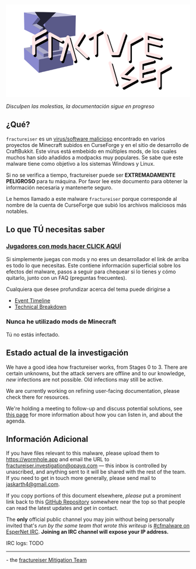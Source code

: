 <p align="center">
    <img src="../../docs/media/logo.svg" alt="Logo">
</p>

*Disculpen las molestias, la documentación sigue en progreso*

## ¿Qué?
`fractureiser` es un [virus/software malicioso](https://en.wikipedia.org/wiki/Computer_virus) encontrado en varios proyectos de Minecraft subidos en CurseForge y en el sitio de desarrollo de CraftBukkit. Este virus está embebido en múltiples mods, de los cuales muchos han sido añadidos a modpacks muy populares. Se sabe que este malware tiene como objetivo a los sistemas Windows y Linux.

Si no se verifica a tiempo, fractureiser puede ser **EXTREMADAMENTE PELIGROSO** para tu máquina. Por favor lee este documento para obtener la información necesaria y mantenerte seguro.

Le hemos llamado a este malware `fractureiser` porque corresponde al nombre de la cuenta de CurseForge que subió los archivos maliciosos más notables.  

## Lo que TÚ necesitas saber

### [Jugadores con mods hacer CLICK AQUÍ](docs/users.md)

Si simplemente juegas con mods y no eres un desarrollador el link de arriba es todo lo que necesitas. Este contiene información superficial sobre los efectos del malware, pasos a seguir para chequear si lo tienes y cómo quitarlo, junto con un FAQ (preguntas frecuentes).

Cualquiera que desee profundizar acerca del tema puede dirigirse a
* [Event Timeline](docs/timeline.md)
* [Technical Breakdown](docs/tech.md)

### Nunca he utilizado mods de Minecraft

Tú no estás infectado.

## Estado actual de la investigación
We have a good idea how fractureiser works, from Stages 0 to 3. There are certain
unknowns, but the attack servers are offline and to our knowledge, *new* infections are
not possible. Old infections may still be active.

We are currently working on refining user-facing documentation, please check there for
resources.

We're holding a meeting to follow-up and discuss potential solutions, see [this page](https://github.com/fractureiser-investigation/fractureiser/blob/main/docs/2023-06-08-meeting.md) for more information about how you can listen in, and about the agenda.

## Información Adicional

If you have files relevant to this malware, please upload them to https://wormhole.app and email the URL to fractureiser.investigation@opayq.com — this inbox is controlled by unascribed, and anything sent to it will be shared with the rest of the team. If you need to get in touch more generally, please send mail to jaskarth4@gmail.com.

If you copy portions of this document elsewhere, *please* put a prominent link back to this [GitHub Repository](https://github.com/fractureiser-investigation/fractureiser) somewhere near the top so that people can read the latest updates and get in contact.

The **only** official public channel you may join without being personally invited that's *run by the same team that wrote this writeup* is [#cfmalware on EsperNet IRC](https://webchat.esper.net/?channels=cfmalware).
**Joining an IRC channel will expose your IP address.**

IRC logs: TODO

---

\- the [fractureiser Mitigation Team](docs/credits.md)
